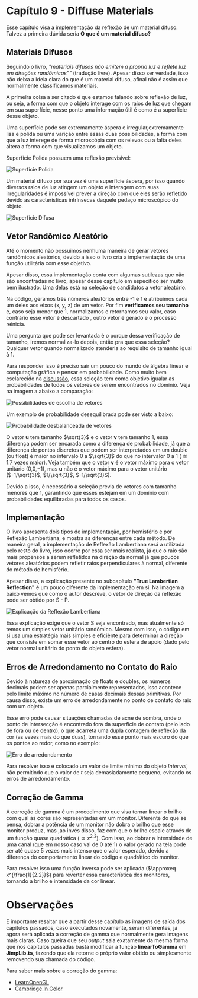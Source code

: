 # Capítulo 9 - Diffuse Materials

Esse capítulo visa a implementação da reflexão de um material difuso. Talvez a primeira dúvida seria **O que é um material difuso?**

## Materiais Difusos

Seguindo o livro, *"materiais difusos não emitem a própria luz e reflete luz em direções randômicas""* (tradução livre). Apesar disso ser verdade, isso não deixa a ideia clara do que é um material difuso, afinal não é assim que normalmente classificamos materiais.

A primeira coisa a ser citado é que estamos falando sobre reflexão de luz, ou seja, a forma com que o objeto interage com os raios de luz que chegam em sua superfície, nesse ponto uma informação útil é como é a superficie desse objeto.

Uma superfície pode ser extremamente áspera e irregular,extremamente lisa e polida ou uma varição entre essas duas possibilidades, a forma com que a luz interege de forma microscópia com os relevos ou a falta deles altera a forma com que visualizamos um objeto.

Superfície Polida possuem uma reflexão previsível:

![Superfície Polida](SpecularReflection.png "Superfície Polida")

Um material difuso por sua vez é uma superfície áspera, por isso quando diversos raios de luz atingem um objeto e interagem com suas irregularidades é impossível prever a direção com que eles serão refletido devido as características intrínsecas daquele pedaço microscópico do objeto.

![Superfície Difusa](DifusseReflection.png "Superfície Difusa")

## Vetor Randômico Aleatório

Até o momento não possuimos nenhuma maneira de gerar vetores randômicos aleatórios, devido a isso o livro cria a implementação de uma função utilitária com esse objetivo.

Apesar disso, essa implementação conta com algumas sutilezas que não são encontradas no livro, apesar desse capítulo em específico ser muito bem ilustrado. Uma delas está na seleção de candidatos a vetor aleatório.

Na código, geramos três números aleatórios entre -1 e 1 e atribuimos cada um deles aos eixos (x, y, z) de um vetor. Por fim **verificamos seu tamanho** e, caso seja menor que 1, normalizamos e retornamos seu valor, caso contrário esse vetor é descartado , outro vetor é gerado e o processo reinicia.

Uma pergunta que pode ser levantada é o porque dessa verificação de tamanho, iremos normaliza-lo depois, então pra que essa seleção? Qualquer vetor quando normalizado atenderia ao requisito de tamanho igual à 1.

Para responder isso é preciso sair um pouco do mundo de álgebra linear e computação gráfica e pensar em probabilidade. Como muito bem esclarecido na [discussão](https://github.com/RayTracing/raytracing.github.io/discussions/941), essa seleção tem como objetivo igualar as probabilidades de todos os vetores de serem encontrados no domínio. Veja na imagem a abaixo a comparação:

![Possibilidades de escolha de vetores](vectorsProbability.png "Possibilidades de escolha de vetores")

Um exemplo de probabilidade desequilibrada pode ser visto a baixo:

![Probabilidade desbalanceada de vetores](vectorDesbalanceExample.png "Probabilidade desbalanceada de vetores")

O vetor **u** tem tamanho $\sqrt{3}$ e o vetor **v** tem tamanho $1$, essa diferença podem ser encarada como a diferença de probabilidade, já que a diferença de pontos discretos que podem ser interpretados em um double (ou float) é maior no intervalo $0$ a $\sqrt{3}$ do que no intervalor $0$ a $1$ ($\approxeq 1.7$ vezes maior). Veja também que o vetor **v** é o vetor máximo para o vetor unitário ($0$,$0$,$-1$), mas **u** não é o vetor máximo para o vetor unitário ($-1/\sqrt{3}$, $1/\sqrt{3}$, $-1/\sqrt{3}$).

Devido a isso, é necessário a seleção previa de vetores com tamanho menores que 1, garantindo que esses estejam em um domínio com probabilidades equilibradas para todos os casos.

## Implementação

O livro apresenta dois tipos de implementação, por hemisfério e por Reflexão Lambertiana, e mostra as diferenças entre cada método. De maneira geral, a implementação de Reflexão Lambertiana será a utilizada pelo resto do livro, isso ocorre por essa ser mais realista, já que o raio são mais propensos a serem refletidos na direção da normal já que poucos vetores aleatórios podem refletir raios perpendiculares à normal, diferente do método de hemisfério.

Apesar disso, a explicação presente no subcapítulo **"True Lambertian Reflection"** é um pouco diferente da implementação em si. Na imagem a baixo vemos que como o autor descreve, o vetor de direção da reflexão pode ser obtido por S - P.

![Explicação da Reflexão Lambertiana](lambertianExplanation.png "Explicação da Reflexão Lambertiana")

Essa explicação exige que o vetor S seja encontrado, mas atualmente só temos um simples vetor unitário randômico. Mesmo com isso, o código em si usa uma estratégia mais simples e eficiênte para determinar a direção que consiste em somar esse vetor ao centro do esfera de apoio (dado pelo vetor normal unitário do ponto do objeto esfera).

## Erros de Arredondamento no Contato do Raio

Devido à natureza de aproximação de floats e doubles, os números decimais podem ser apenas parcialmente representados, isso acontece pelo limite máximo no número de casas decimais dessas primitivas. Por causa disso, existe um erro de arredondamente no ponto de contato do raio com um objeto.

Esse erro pode causar situações chamadas de acne de sombra, onde o ponto de intersecção é encontrado fora da superfície de contato (pelo lado de fora ou de dentro), o que acarreta uma dupla contagem de reflexão da cor (as vezes mais do que duas), tornando esse ponto mais escuro do que os pontos ao redor, como no exemplo:

![Erro de arredondamento](roundError.png "Erro de arredondamento")

Para resolver isso é colocado um valor de limite mínimo do objeto *Interval*, não permitindo que o valor de $t$ seja demasiadamente pequeno, evitando os erros de arredondamento.


## Correção de Gamma

A correção de gamma é um procedimento que visa tornar linear o brilho com qual as cores são representadas em um monitor. Diferente do que se pensa, dobrar a potência de um monitor não dobra o brilho que esse monitor produz, mas ,ao invés disso, faz com que o brilho escale através de um função quase quadrática ($\approxeq x^{2.2}$). Com isso, ao dobrar a intensidade de uma canal (que em nosso caso vai de 0 até 1) o valor gerado na tela pode ser até quase 5 vezes mais intenso que o valor esperado, devido a diferença do comportamento linear do código e quadrático do monitor.

Para resolver isso uma função inversa pode ser aplicada ($\approxeq x^{\frac{1}{2.2}}$) para reverter essa característica dos monitores, tornando a brilho e intensidade da cor linear.

# Observações

É importante resaltar que a partir desse capítulo as imagens de saída dos capítulos passados, caso executados novamente, seram diferentes, já agora será aplicada a correção de gamma que normalmente gera imagens mais claras. Caso queira que seu *output* saia exatamente da mesma forma que nos capítulos passadas basta modificar a função **linearToGamma** em **JimpLib.ts**, fazendo que ela retorne o próprio valor obtido ou simplesmente removendo sua chamada do código.

Para saber mais sobre a correção do gamma:

- [LearnOpenGL](https://learnopengl.com/Advanced-Lighting/Gamma-Correction)
- [Cambridge In Color](https://www.cambridgeincolour.com/tutorials/gamma-correction.htm)











